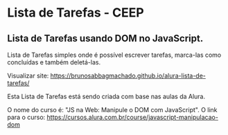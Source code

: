 # Lista de Tarefas - CEEP
## Lista de Tarefas usando DOM no JavaScript.

Lista de Tarefas simples onde é possível escrever tarefas, marca-las como concluídas e também deletá-las.

Visualizar site: https://brunosabbagmachado.github.io/alura-lista-de-tarefas/

Esta Lista de Tarefas está sendo criada com base nas aulas da Alura.

O nome do curso é: "JS na Web: Manipule o DOM com JavaScript".
O link para o curso: https://cursos.alura.com.br/course/javascript-manipulacao-dom

